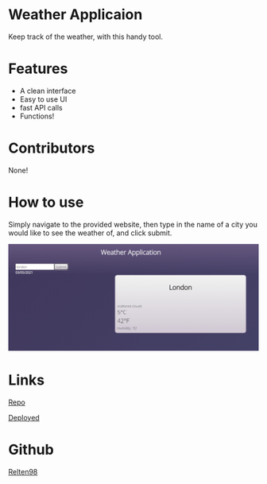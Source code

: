 # Weather Applicaion
Keep track of the weather, with this handy tool.

# Features 
- A clean interface
- Easy to use UI
- fast API calls
- Functions!

# Contributors
None!

# How to use
Simply navigate to the provided website, then type in the name of a city you would like to see the weather of, and click submit.

![Screenshot](https://raw.githubusercontent.com/Relten98/weather_application/main/assets/screenshots/screenshot.png)

# Links
[Repo](https://github.com/Relten98/weather_application)

[Deployed](https://relten98.github.io/weather_application/)

# Github
[Relten98](https://github.com/Relten98)
